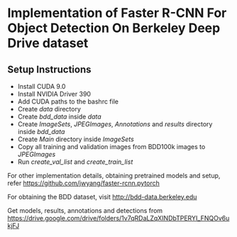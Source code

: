 # Implementation of Faster R-CNN For Object Detection On Berkeley Deep Drive dataset

## Setup Instructions

* Install CUDA 9.0
* Install NVIDIA Driver 390
* Add CUDA paths to the bashrc file
* Create *data* directory
* Create *bdd_data* inside *data*
* Create *ImageSets*, *JPEGImages*, *Annotations* and *results* directory inside *bdd_data*
* Create *Main* directory inside *ImageSets*
* Copy all training and validation images from BDD100k images to *JPEGImages*
* Run *create_val_list* and *create_train_list*

For other implementation details, obtaining pretrained models and setup, refer https://github.com/jwyang/faster-rcnn.pytorch

For obtaining the BDD dataset, visit http://bdd-data.berkeley.edu

Get models, results, annotations and detections from https://drive.google.com/drive/folders/1v7qRDaLZqXINDbTPERYI_FNQOv6ukjFJ
